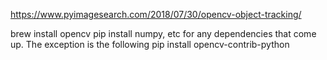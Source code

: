 https://www.pyimagesearch.com/2018/07/30/opencv-object-tracking/

brew install opencv
pip install numpy, etc for any dependencies that come up.  The exception is the following
pip install opencv-contrib-python
